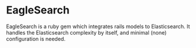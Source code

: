 # EagleSearch

EagleSearch is a ruby gem which integrates rails models to Elasticsearch.
It handles the Elasticsearch complexity by itself, and minimal (none) configuration is needed.
